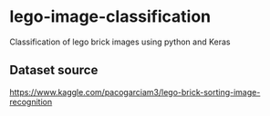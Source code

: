 # lego-image-classification
Classification of lego brick images using python and Keras

## Dataset source
https://www.kaggle.com/pacogarciam3/lego-brick-sorting-image-recognition
